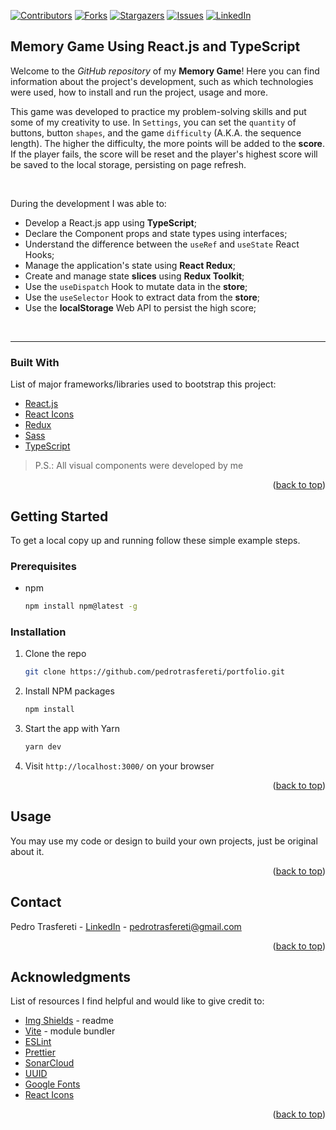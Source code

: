 <div id="top"></div>
<!--
***
*** This readme template was inspired by: https://github.com/othneildrew/Best-README-Template/
***
-->

[![Contributors][contributors-shield]][contributors-url]
[![Forks][forks-shield]][forks-url]
[![Stargazers][stars-shield]][stars-url]
[![Issues][issues-shield]][issues-url]
[![LinkedIn][linkedin-shield]][linkedin-url]

<!-- ABOUT THE PROJECT -->
## Memory Game Using React.js and TypeScript

Welcome to the _GitHub repository_ of my **Memory Game**!
Here you can find information about the project's development, such as which technologies were used, how to install and run the project, usage and more.

This game was developed to practice my problem-solving skills and put some of my creativity to use.
In `Settings`, you can set the `quantity` of buttons, button `shapes`, and the game `difficulty` (A.K.A. the sequence length).
The higher the difficulty, the more points will be added to the **score**.
If the player fails, the score will be reset and the player's highest score will be saved to the local storage, persisting on page refresh.

<br />

During the development I was able to:

* Develop a React.js app using **TypeScript**;
* Declare the Component props and state types using interfaces;
* Understand the difference between the `useRef` and `useState` React Hooks;
* Manage the application's state using **React Redux**;
* Create and manage state **slices** using **Redux Toolkit**;
* Use the `useDispatch` Hook to mutate data in the **store**;
* Use the `useSelector` Hook to extract data from the **store**;
* Use the **localStorage** Web API to persist the high score;

<br />

---

### Built With

List of major frameworks/libraries used to bootstrap this project:

* [React.js](https://reactjs.org/)
* [React Icons](https://react-icons.github.io/react-icons/)
* [Redux](https://redux.js.org)
* [Sass](https://sass-lang.com/)
* [TypeScript](https://www.typescriptlang.org/)

> P.S.: All visual components were developed by me

<p align="right">(<a href="#top">back to top</a>)</p>



<!-- GETTING STARTED -->
## Getting Started

To get a local copy up and running follow these simple example steps.

### Prerequisites

* npm
  ```sh
  npm install npm@latest -g
  ```


### Installation

1. Clone the repo
   ```sh
   git clone https://github.com/pedrotrasfereti/portfolio.git
   ```
2. Install NPM packages
   ```sh
   npm install
   ```
3. Start the app with Yarn
   ```sh
   yarn dev
   ```
4. Visit `http://localhost:3000/` on your browser


<p align="right">(<a href="#top">back to top</a>)</p>



<!-- USAGE EXAMPLES -->
## Usage

You may use my code or design to build your own projects, just be original about it.

<p align="right">(<a href="#top">back to top</a>)</p>



<!-- CONTACT -->
## Contact

Pedro Trasfereti - [LinkedIn](https://www.linkedin.com/in/pedro-trasfereti/) - pedrotrasfereti@gmail.com

<p align="right">(<a href="#top">back to top</a>)</p>



<!-- ACKNOWLEDGMENTS -->
## Acknowledgments

List of resources I find helpful and would like to give credit to:

* [Img Shields](https://shields.io) - readme
* [Vite](https://vitejs.dev/) - module bundler
* [ESLint](https://eslint.org/)
* [Prettier](https://prettier.io/)
* [SonarCloud](https://sonarcloud.io/)
* [UUID](https://www.npmjs.com/package/uuid)
* [Google Fonts](https://fonts.google.com/)
* [React Icons](https://react-icons.github.io/react-icons/search)

<p align="right">(<a href="#top">back to top</a>)</p>



<!-- MARKDOWN LINKS & IMAGES -->
<!-- https://www.markdownguide.org/basic-syntax/#reference-style-links -->
[contributors-shield]: https://img.shields.io/github/contributors/othneildrew/Best-README-Template.svg?style=for-the-badge
[contributors-url]: https://github.com/pedrotrasfereti/portfolio/graphs/contributors
[forks-shield]: https://img.shields.io/github/forks/othneildrew/Best-README-Template.svg?style=for-the-badge
[forks-url]: https://github.com/pedrotrasfereti/portfolio/network/members
[stars-shield]: https://img.shields.io/github/stars/othneildrew/Best-README-Template.svg?style=for-the-badge
[stars-url]: https://github.com/pedrotrasfereti/portfolio/stargazers
[issues-shield]: https://img.shields.io/github/issues/othneildrew/Best-README-Template.svg?style=for-the-badge
[issues-url]: https://github.com/pedrotrasfereti/portfolio/issues
[linkedin-shield]: https://img.shields.io/badge/-LinkedIn-black.svg?style=for-the-badge&logo=linkedin&colorB=555
[linkedin-url]: https://www.linkedin.com/in/pedro-trasfereti/
